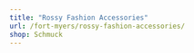 ```yaml
---
title: "Rossy Fashion Accessories"
url: /fort-myers/rossy-fashion-accessories/
shop: Schmuck
---
```

